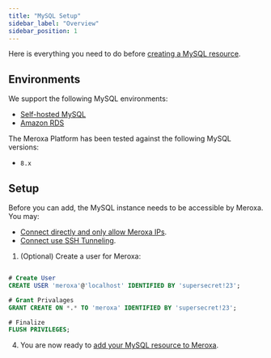 ```yaml
---
title: "MySQL Setup"
sidebar_label: "Overview"
sidebar_position: 1
---
```


Here is everything you need to do before [creating a MySQL resource](docs/destinations/mysql/add-resource). 

## Environments

We support the following MySQL environments:

- [Self-hosted MySQL](#setup)
- [Amazon RDS](/docs/destinations/mysql/setup/amazon-rds)

The Meroxa Platform has been tested against the following MySQL versions:

* `8.x`

## Setup

Before you can add, the MySQL instance needs to be accessible by Meroxa. You may:

   - [Connect directly and only allow Meroxa IPs](/docs/networking/meroxa-ips).
   - [Connect use SSH Tunneling](/docs/networking/ssh-tunneling).


1. (Optional) Create a user for Meroxa:

```sql

# Create User 
CREATE USER 'meroxa'@'localhost' IDENTIFIED BY 'supersecret!23';

# Grant Privalages
GRANT CREATE ON *.* TO 'meroxa' IDENTIFIED BY 'supersecret!23';

# Finalize
FLUSH PRIVILEGES;
```

4. You are now ready to [add your MySQL resource to Meroxa](/docs/destinations/mysql/add-resource).